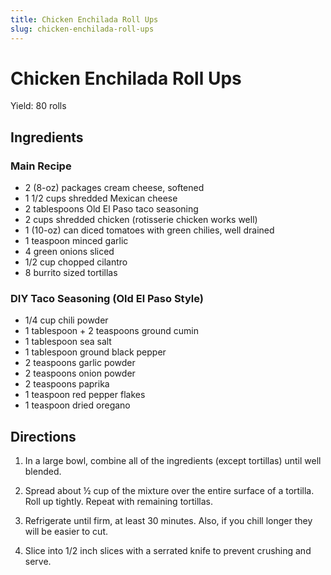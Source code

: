 ```yaml
---
title: Chicken Enchilada Roll Ups
slug: chicken-enchilada-roll-ups
---
```


# Chicken Enchilada Roll Ups

Yield: 80 rolls

## Ingredients

### Main Recipe
- 2 (8-oz) packages cream cheese, softened
- 1 1/2 cups shredded Mexican cheese
- 2 tablespoons Old El Paso taco seasoning
- 2 cups shredded chicken (rotisserie chicken works well)
- 1 (10-oz) can diced tomatoes with green chilies, well drained
- 1 teaspoon minced garlic
- 4 green onions sliced
- 1/2 cup chopped cilantro
- 8 burrito sized tortillas

### DIY Taco Seasoning (Old El Paso Style)
- 1/4 cup chili powder
- 1 tablespoon + 2 teaspoons ground cumin
- 1 tablespoon sea salt
- 1 tablespoon ground black pepper
- 2 teaspoons garlic powder
- 2 teaspoons onion powder
- 2 teaspoons paprika
- 1 teaspoon red pepper flakes
- 1 teaspoon dried oregano

## Directions

1. In a large bowl, combine all of the ingredients (except tortillas) until well blended.

2. Spread about ½ cup of the mixture over the entire surface of a tortilla. Roll up tightly. Repeat with remaining tortillas.

3. Refrigerate until firm, at least 30 minutes. Also, if you chill longer they will be easier to cut.

4. Slice into 1/2 inch slices with a serrated knife to prevent crushing and serve.